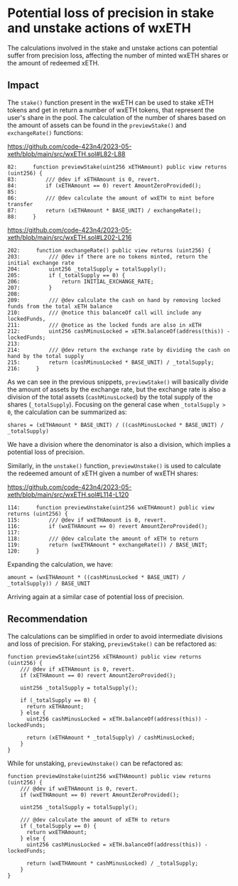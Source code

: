 # Potential loss of precision in stake and unstake actions of wxETH

The calculations involved in the stake and unstake actions can potential suffer from precision loss, affecting the number of minted wxETH shares or the amount of redeemed xETH.

## Impact

The `stake()` function present in the wxETH can be used to stake xETH tokens and get in return a number of wxETH tokens, that represent the user's share in the pool. The calculation of the number of shares based on the amount of assets can be found in the `previewStake()` and `exchangeRate()` functions:

https://github.com/code-423n4/2023-05-xeth/blob/main/src/wxETH.sol#L82-L88

```solidity
82:     function previewStake(uint256 xETHAmount) public view returns (uint256) {
83:         /// @dev if xETHAmount is 0, revert.
84:         if (xETHAmount == 0) revert AmountZeroProvided();
85: 
86:         /// @dev calculate the amount of wxETH to mint before transfer
87:         return (xETHAmount * BASE_UNIT) / exchangeRate();
88:     }
```

https://github.com/code-423n4/2023-05-xeth/blob/main/src/wxETH.sol#L202-L216

```solidity
202:     function exchangeRate() public view returns (uint256) {
203:         /// @dev if there are no tokens minted, return the initial exchange rate
204:         uint256 _totalSupply = totalSupply();
205:         if (_totalSupply == 0) {
206:             return INITIAL_EXCHANGE_RATE;
207:         }
208: 
209:         /// @dev calculate the cash on hand by removing locked funds from the total xETH balance
210:         /// @notice this balanceOf call will include any lockedFunds,
211:         /// @notice as the locked funds are also in xETH
212:         uint256 cashMinusLocked = xETH.balanceOf(address(this)) - lockedFunds;
213: 
214:         /// @dev return the exchange rate by dividing the cash on hand by the total supply
215:         return (cashMinusLocked * BASE_UNIT) / _totalSupply;
216:     }
```

As we can see in the previous snippets, `previewStake()` will basically divide the amount of assets by the exchange rate, but the exchange rate is also a division of the total assets (`cashMinusLocked`) by the total supply of the shares (`_totalSupply`). Focusing on the general case when `_totalSupply > 0`, the calculation can be summarized as:

```
shares = (xETHAmount * BASE_UNIT) / ((cashMinusLocked * BASE_UNIT) / _totalSupply)
```

We have a division where the denominator is also a division, which implies a potential loss of precision.

Similarly, in the `unstake()` function, `previewUnstake()` is used to calculate the redeemed amount of xETH given a number of wxETH shares:

https://github.com/code-423n4/2023-05-xeth/blob/main/src/wxETH.sol#L114-L120

```solidity
114:     function previewUnstake(uint256 wxETHAmount) public view returns (uint256) {
115:         /// @dev if wxETHAmount is 0, revert.
116:         if (wxETHAmount == 0) revert AmountZeroProvided();
117: 
118:         /// @dev calculate the amount of xETH to return
119:         return (wxETHAmount * exchangeRate()) / BASE_UNIT;
120:     }
```

Expanding the calculation, we have:

```
amount = (wxETHAmount * ((cashMinusLocked * BASE_UNIT) / _totalSupply)) / BASE_UNIT
```

Arriving again at a similar case of potential loss of precision.

## Recommendation

The calculations can be simplified in order to avoid intermediate divisions and loss of precision. For staking, `previewStake()` can be refactored as:

```solidity
function previewStake(uint256 xETHAmount) public view returns (uint256) {
    /// @dev if xETHAmount is 0, revert.
    if (xETHAmount == 0) revert AmountZeroProvided();
    
    uint256 _totalSupply = totalSupply();
    
    if (_totalSupply == 0) {
      return xETHAmount;
    } else {
      uint256 cashMinusLocked = xETH.balanceOf(address(this)) - lockedFunds;
      
      return (xETHAmount * _totalSupply) / cashMinusLocked;  
    }
}
```

While for unstaking, `previewUnstake()` can be refactored as:

```solidity
function previewUnstake(uint256 wxETHAmount) public view returns (uint256) {
    /// @dev if wxETHAmount is 0, revert.
    if (wxETHAmount == 0) revert AmountZeroProvided();
    
    uint256 _totalSupply = totalSupply();
    
    /// @dev calculate the amount of xETH to return
    if (_totalSupply == 0) {
      return wxETHAmount;
    } else {
      uint256 cashMinusLocked = xETH.balanceOf(address(this)) - lockedFunds;
      
      return (wxETHAmount * cashMinusLocked) / _totalSupply;
    }
}
```
